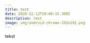 ```yaml
---
title: test
date: 2020-12-12T20:00:15.300Z
description: test
image: img/android-chrome-192x192.png
---
```

tekst